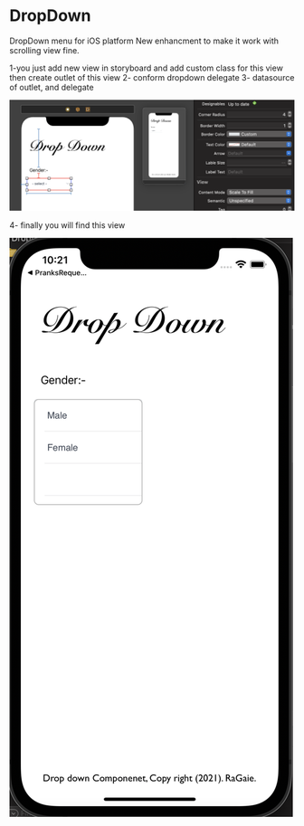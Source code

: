 # DropDown
DropDown menu for iOS platform 
New enhancment to make it work with scrolling view fine.

1-you just add new view in storyboard and add custom class for this view 
then create outlet of this view 
2- conform dropdown delegate 
3- datasource of outlet, and delegate 

 ![alt tag](https://github.com/ragaie/DropDown/blob/master/Screen%20Shot%202021-08-13%20at%2010.21.22%20AM.png)
 
 
 4- finally you will find this view 
 
 ![alt tag](https://github.com/ragaie/DropDown/blob/master/Screen%20Shot%202021-08-13%20at%2010.21.56%20AM.png)
 
